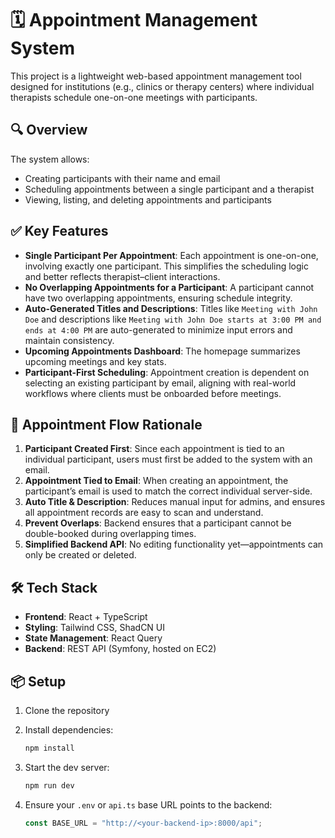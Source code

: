 # 🗓️ Appointment Management System

This project is a lightweight web-based appointment management tool designed for institutions (e.g., clinics or therapy centers) where individual therapists schedule one-on-one meetings with participants.

## 🔍 Overview

The system allows:

- Creating participants with their name and email
- Scheduling appointments between a single participant and a therapist
- Viewing, listing, and deleting appointments and participants

## ✅ Key Features

- **Single Participant Per Appointment**: Each appointment is one-on-one, involving exactly one participant. This simplifies the scheduling logic and better reflects therapist–client interactions.
- **No Overlapping Appointments for a Participant**: A participant cannot have two overlapping appointments, ensuring schedule integrity.
- **Auto-Generated Titles and Descriptions**: Titles like `Meeting with John Doe` and descriptions like `Meeting with John Doe starts at 3:00 PM and ends at 4:00 PM` are auto-generated to minimize input errors and maintain consistency.
- **Upcoming Appointments Dashboard**: The homepage summarizes upcoming meetings and key stats.
- **Participant-First Scheduling**: Appointment creation is dependent on selecting an existing participant by email, aligning with real-world workflows where clients must be onboarded before meetings.

## 🔁 Appointment Flow Rationale

1. **Participant Created First**: Since each appointment is tied to an individual participant, users must first be added to the system with an email.
2. **Appointment Tied to Email**: When creating an appointment, the participant’s email is used to match the correct individual server-side.
3. **Auto Title & Description**: Reduces manual input for admins, and ensures all appointment records are easy to scan and understand.
4. **Prevent Overlaps**: Backend ensures that a participant cannot be double-booked during overlapping times.
5. **Simplified Backend API**: No editing functionality yet—appointments can only be created or deleted.

## 🛠️ Tech Stack

- **Frontend**: React + TypeScript
- **Styling**: Tailwind CSS, ShadCN UI
- **State Management**: React Query
- **Backend**: REST API (Symfony, hosted on EC2)

## 📦 Setup

1. Clone the repository
2. Install dependencies:

   ```bash
   npm install
   ```

3. Start the dev server:

   ```bash
   npm run dev
   ```

4. Ensure your `.env` or `api.ts` base URL points to the backend:

   ```ts
   const BASE_URL = "http://<your-backend-ip>:8000/api";
   ```
